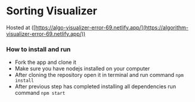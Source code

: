 Sorting Visualizer
==================

Hosted at ([https://algo-visualizer-error-69.netlify.app/](https://algorithm-visualizer-error-69.netlify.app/))

### How to install and run

*   Fork the app and clone it
*   Make sure you have nodejs installed on your computer
*   After cloning the repository open it in terminal and run command ```npm install```
*   After previous step has completed installing all dependencies run command ```npm start```
